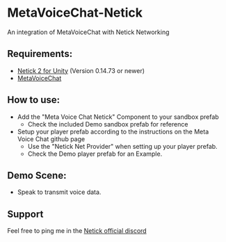 # MetaVoiceChat-Netick
An integration of MetaVoiceChat with Netick Networking

## Requirements:
- [Netick 2 for Unity](https://github.com/NetickNetworking/NetickForUnity) (Version 0.14.73 or newer)
- [MetaVoiceChat](https://github.com/Metater/MetaVoiceChat)

## How to use:
- Add the "Meta Voice Chat Netick" Component to your sandbox prefab
  - Check the included Demo sandbox prefab for reference
- Setup your player prefab according to the instructions on the Meta Voice Chat github page
  - Use the "Netick Net Provider" when setting up your player prefab.
  - Check the Demo player prefab for an Example.

## Demo Scene:
- Speak to transmit voice data.

## Support
Feel free to ping me in the [Netick official discord](https://discord.com/invite/uV6bfG66Fx)
